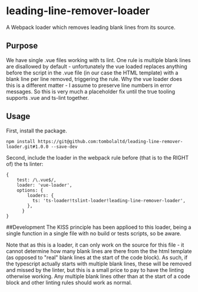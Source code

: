 # leading-line-remover-loader
A Webpack loader which removes leading blank lines from its source.

## Purpose
We have single .vue files working with ts lint. One rule is multiple blank lines are disallowed by default - unfortunately the vue loaded replaces anything before the script in the .vue file (in our case the HTML template) with a blank line per line removed, triggering the rule. Why the vue loader does this is a different matter - I assume to preserve line numbers in error messages. So this is very much a placeholder fix until the true tooling supports .vue and ts-lint together.

## Usage
First, install the package.
````
npm install https://git@github.com:tombolaltd/leading-line-remover-loader.git#1.0.0 --save-dev
````
Second, include the loader in the webpack rule before (that is to the RIGHT of) the ts linter:
````
{
    test: /\.vue$/,
    loader: 'vue-loader',
    options: {
        loaders: {
          ts: 'ts-loader!tslint-loader!leading-line-remover-loader',
        },
      }
}
````

##Development
The KISS principle has been applioed to this loader, being a single function in a single file with no build or tests scripts, so be aware. 

Note that as this is a loader, it can only work on the source for this file - it cannot determine how many blank lines are there from the the html template (as opposed to "real" blank lines at the start of the code block). As such, if the typescript actually starts with multiple blank lines, these will be removed and missed by the linter, but this is a small price to pay to have the linting otherwise working. Any multiple blank lines other than at the start of a code block and other linting rules should work as normal.
